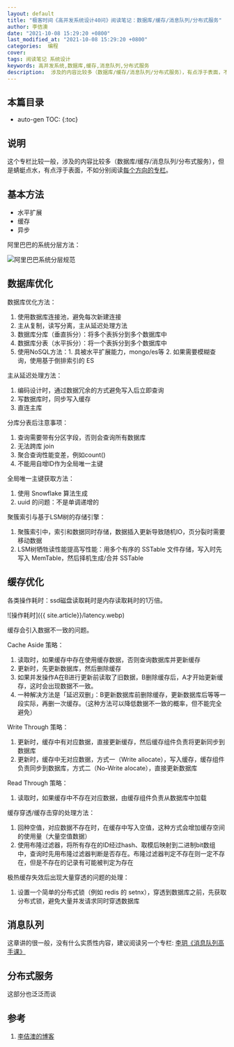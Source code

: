 ```yaml
---
layout: default
title: "极客时间《高并发系统设计40问》阅读笔记：数据库/缓存/消息队列/分布式服务"
author: 李佶澳
date: "2021-10-08 15:29:20 +0800"
last_modified_at: "2021-10-08 15:29:20 +0800"
categories:  编程
cover:
tags: 阅读笔记 系统设计
keywords: 高并发系统,数据库,缓存,消息队列,分布式服务
description:  涉及的内容比较多（数据库/缓存/消息队列/分布式服务），有点浮于表面，不如分别阅读每个方向的专栏
---
```


## 本篇目录

* auto-gen TOC:
{:toc}

## 说明

这个专栏比较一般，涉及的内容比较多（数据库/缓存/消息队列/分布式服务），但是蜻蜓点水，有点浮于表面，不如分别阅读[每个方向的专栏](/geekclass/)。

## 基本方法

* 水平扩展
* 缓存
* 异步

阿里巴巴的系统分层方法：

![阿里巴巴系统分层规范]({{site.article}}/ali-arch-layer.webp)

## 数据库优化

数据库优化方法：

1. 使用数据库连接池，避免每次新建连接
2. 主从复制，读写分离，主从延迟处理方法
3. 数据库分库（垂直拆分）：将多个表拆分到多个数据库中
4. 数据库分表（水平拆分）：将一个表拆分到多个数据库中 
5. 使用NoSQL方法：1. 具被水平扩展能力，mongo/es等 2. 如果需要模糊查询，使用基于倒排索引的 ES

主从延迟处理方法：
1. 编码设计时，通过数据冗余的方式避免写入后立即查询
2. 写数据库时，同步写入缓存 
3. 直连主库

分库分表后注意事项：
1. 查询需要带有分区字段，否则会查询所有数据库
2. 无法跨库 join
3. 聚合查询性能变差，例如count() 
4. 不能用自增ID作为全局唯一主键

全局唯一主键获取方法：

1. 使用 Snowflake 算法生成
2. uuid 的问题：不是单调递增的

聚簇索引与基于LSM树的存储引擎：
1. 聚簇索引中，索引和数据同时存储，数据插入更新导致随机IO，页分裂时需要移动数据
2. LSM树牺牲读性能提高写性能：用多个有序的 SSTable 文件存储，写入时先写入 MemTable，然后择机生成/合并 SSTable
 
## 缓存优化

各类操作耗时：ssd磁盘读取耗时是内存读取耗时的1万倍。

![操作耗时]({{ site.article}}/latency.webp)

缓存会引入数据不一致的问题。

Cache Aside 策略：
1. 读取时，如果缓存中存在使用缓存数据，否则查询数据库并更新缓存
2. 更新时，先更新数据库，然后删除缓存
3. 如果并发操作A在B进行更新前读取了旧数据，B删除缓存后，A才开始更新缓存，这时会出现数据不一致。
4. 一种解决方法是「延迟双删」：B更新数据库前删除缓存，更新数据库后等等一段实际，再删一次缓存。（这种方法可以降低数据不一致的概率，但不能完全避免）

Write Through 策略：
1. 更新时，缓存中有对应数据，直接更新缓存，然后缓存组件负责将更新同步到数据库
2. 更新时，缓存中无对应数据，方式一（Write allocate），写入缓存，缓存组件负责同步到数据库，方式二（No-Write alocate），直接更新数据库

Read Through  策略：
1. 读取时，如果缓存中不存在对应数据，由缓存组件负责从数据库中加载

缓存穿透/缓存击穿的处理方法：
1. 回种空值，对应数据不存在时，在缓存中写入空值，这种方式会增加缓存空间的使用量（大量空值数据）
2. 使用布隆过滤器，将所有存在的ID经过hash、取模后映射到二进制bit数组中，查询时先用布隆过滤器判断是否存在。布隆过滤器判定不存在则一定不存在，但是不存在的记录有可能被判定为存在

极热缓存失效后出现大量穿透的问题的处理：
1. 设置一个简单的分布式锁（例如 redis 的 setnx），穿透到数据库之前，先获取分布式锁，避免大量并发请求同时穿透数据库

## 消息队列

这章讲的很一般，没有什么实质性内容，建议阅读另一个专栏:  [李玥《消息队列高手课》](/geekclass/#李玥消息队列高手课)

## 分布式服务

这部分也泛泛而谈

## 参考

1. [李佶澳的博客][1]

[1]: https://www.lijiaocn.com "李佶澳的博客"
